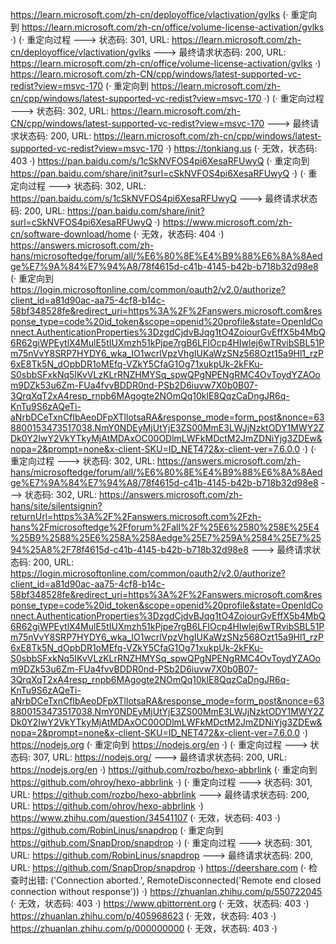 https://learn.microsoft.com/zh-cn/deployoffice/vlactivation/gvlks (· 重定向到 https://learn.microsoft.com/zh-cn/office/volume-license-activation/gvlks ·)
(· 重定向过程 ---> 状态码: 301, URL: https://learn.microsoft.com/zh-cn/deployoffice/vlactivation/gvlks ---> 最终请求状态码: 200, URL: https://learn.microsoft.com/zh-cn/office/volume-license-activation/gvlks ·)
https://learn.microsoft.com/zh-CN/cpp/windows/latest-supported-vc-redist?view=msvc-170 (· 重定向到 https://learn.microsoft.com/zh-cn/cpp/windows/latest-supported-vc-redist?view=msvc-170 ·)
(· 重定向过程 ---> 状态码: 302, URL: https://learn.microsoft.com/zh-CN/cpp/windows/latest-supported-vc-redist?view=msvc-170 ---> 最终请求状态码: 200, URL: https://learn.microsoft.com/zh-cn/cpp/windows/latest-supported-vc-redist?view=msvc-170 ·)
https://tonkiang.us (· 无效，状态码: 403 ·)
https://pan.baidu.com/s/1cSkNVFOS4pi6XesaRFUwyQ (· 重定向到 https://pan.baidu.com/share/init?surl=cSkNVFOS4pi6XesaRFUwyQ ·)
(· 重定向过程 ---> 状态码: 302, URL: https://pan.baidu.com/s/1cSkNVFOS4pi6XesaRFUwyQ ---> 最终请求状态码: 200, URL: https://pan.baidu.com/share/init?surl=cSkNVFOS4pi6XesaRFUwyQ ·)
https://www.microsoft.com/zh-cn/software-download/home (· 无效，状态码: 404 ·)
https://answers.microsoft.com/zh-hans/microsoftedge/forum/all/%E6%80%8E%E4%B9%88%E6%8A%8Aedge%E7%9A%84%E7%94%A8/78f4615d-c41b-4145-b42b-b718b32d98e8 (· 重定向到 https://login.microsoftonline.com/common/oauth2/v2.0/authorize?client_id=a81d90ac-aa75-4cf8-b14c-58bf348528fe&redirect_uri=https%3A%2F%2Fanswers.microsoft.com&response_type=code%20id_token&scope=openid%20profile&state=OpenIdConnect.AuthenticationProperties%3DzgdCjdvBJqg1tO4ZoiourGvEffX5b4MbQ6R62giWPEytlX4MulE5tIUXmzh51kPjpe7rgB6LFIOcp4HIwlej6wTRvibSBL51Pm75nVvY8SRP7HYDY6_wka_IO1wcrlVpzVhgIUKaWzSNz568Ozt15a9Hl1_rzP6xE8Tk5N_dOpbDR1oMEfq-VZkY5CfaG1Og71xukpUk-2kFKu-S0sbbSFxkNq5IKvVLzKLrRNZHMYSq_spwQPgNPENgRMC4OvToydYZAOom9DZk53u6Zm-FUa4fvvBDDR0nd-PSb2D6iuvw7X0b0B07-3QrqXqT2xA4resp_rnpb6MAgogte2NOmQq10klE8QqzCaDngJR6q-KnTu9S6zAQeTi-aNrbDCeTxnCfIbAeoDFpXTllotsaRA&response_mode=form_post&nonce=638800153473517038.NmY0NDEyMjUtYjE3ZS00MmE3LWJjNzktODY1MWY2ZDk0Y2IwY2VkYTkyMjAtMDAxOC00ODlmLWFkMDctM2JmZDNiYjg3ZDEw&nopa=2&prompt=none&x-client-SKU=ID_NET472&x-client-ver=7.6.0.0 ·)
(· 重定向过程 ---> 状态码: 302, URL: https://answers.microsoft.com/zh-hans/microsoftedge/forum/all/%E6%80%8E%E4%B9%88%E6%8A%8Aedge%E7%9A%84%E7%94%A8/78f4615d-c41b-4145-b42b-b718b32d98e8 ---> 状态码: 302, URL: https://answers.microsoft.com/zh-hans/site/silentsignin?returnUrl=https%3A%2F%2Fanswers.microsoft.com%2Fzh-hans%2Fmicrosoftedge%2Fforum%2Fall%2F%25E6%2580%258E%25E4%25B9%2588%25E6%258A%258Aedge%25E7%259A%2584%25E7%2594%25A8%2F78f4615d-c41b-4145-b42b-b718b32d98e8 ---> 最终请求状态码: 200, URL: https://login.microsoftonline.com/common/oauth2/v2.0/authorize?client_id=a81d90ac-aa75-4cf8-b14c-58bf348528fe&redirect_uri=https%3A%2F%2Fanswers.microsoft.com&response_type=code%20id_token&scope=openid%20profile&state=OpenIdConnect.AuthenticationProperties%3DzgdCjdvBJqg1tO4ZoiourGvEffX5b4MbQ6R62giWPEytlX4MulE5tIUXmzh51kPjpe7rgB6LFIOcp4HIwlej6wTRvibSBL51Pm75nVvY8SRP7HYDY6_wka_IO1wcrlVpzVhgIUKaWzSNz568Ozt15a9Hl1_rzP6xE8Tk5N_dOpbDR1oMEfq-VZkY5CfaG1Og71xukpUk-2kFKu-S0sbbSFxkNq5IKvVLzKLrRNZHMYSq_spwQPgNPENgRMC4OvToydYZAOom9DZk53u6Zm-FUa4fvvBDDR0nd-PSb2D6iuvw7X0b0B07-3QrqXqT2xA4resp_rnpb6MAgogte2NOmQq10klE8QqzCaDngJR6q-KnTu9S6zAQeTi-aNrbDCeTxnCfIbAeoDFpXTllotsaRA&response_mode=form_post&nonce=638800153473517038.NmY0NDEyMjUtYjE3ZS00MmE3LWJjNzktODY1MWY2ZDk0Y2IwY2VkYTkyMjAtMDAxOC00ODlmLWFkMDctM2JmZDNiYjg3ZDEw&nopa=2&prompt=none&x-client-SKU=ID_NET472&x-client-ver=7.6.0.0 ·)
https://nodejs.org (· 重定向到 https://nodejs.org/en ·)
(· 重定向过程 ---> 状态码: 307, URL: https://nodejs.org/ ---> 最终请求状态码: 200, URL: https://nodejs.org/en ·)
https://github.com/rozbo/hexo-abbrlink (· 重定向到 https://github.com/ohroy/hexo-abbrlink ·)
(· 重定向过程 ---> 状态码: 301, URL: https://github.com/rozbo/hexo-abbrlink ---> 最终请求状态码: 200, URL: https://github.com/ohroy/hexo-abbrlink ·)
https://www.zhihu.com/question/34541107 (· 无效，状态码: 403 ·)
https://github.com/RobinLinus/snapdrop (· 重定向到 https://github.com/SnapDrop/snapdrop ·)
(· 重定向过程 ---> 状态码: 301, URL: https://github.com/RobinLinus/snapdrop ---> 最终请求状态码: 200, URL: https://github.com/SnapDrop/snapdrop ·)
https://deershare.com (· 检查时出错: ('Connection aborted.', RemoteDisconnected('Remote end closed connection without response')) ·)
https://zhuanlan.zhihu.com/p/550722045 (· 无效，状态码: 403 ·)
https://www.qbittorrent.org (· 无效，状态码: 403 ·)
https://zhuanlan.zhihu.com/p/405968623 (· 无效，状态码: 403 ·)
https://zhuanlan.zhihu.com/p/000000000 (· 无效，状态码: 403 ·)
